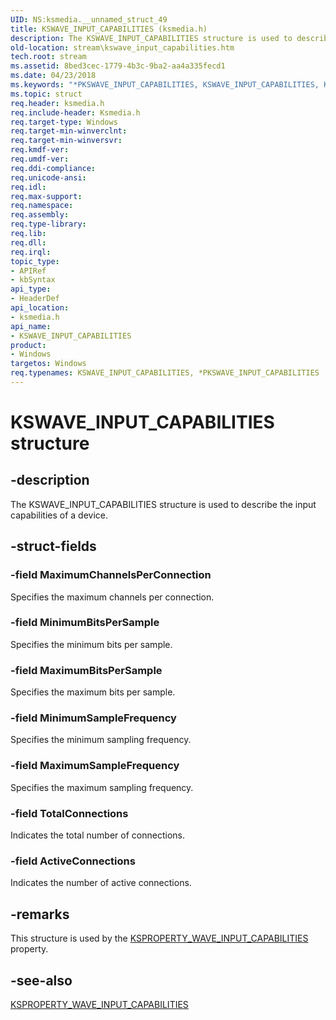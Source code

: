 ```yaml
---
UID: NS:ksmedia.__unnamed_struct_49
title: KSWAVE_INPUT_CAPABILITIES (ksmedia.h)
description: The KSWAVE_INPUT_CAPABILITIES structure is used to describe the input capabilities of a device.
old-location: stream\kswave_input_capabilities.htm
tech.root: stream
ms.assetid: 8bed3cec-1779-4b3c-9ba2-aa4a335fecd1
ms.date: 04/23/2018
ms.keywords: "*PKSWAVE_INPUT_CAPABILITIES, KSWAVE_INPUT_CAPABILITIES, KSWAVE_INPUT_CAPABILITIES structure [Streaming Media Devices], PKSWAVE_INPUT_CAPABILITIES, PKSWAVE_INPUT_CAPABILITIES structure pointer [Streaming Media Devices], dvdref_cc35df03-82e2-4b12-a08f-26aa0fde1279.xml, ksmedia/KSWAVE_INPUT_CAPABILITIES, ksmedia/PKSWAVE_INPUT_CAPABILITIES, stream.kswave_input_capabilities"
ms.topic: struct
req.header: ksmedia.h
req.include-header: Ksmedia.h
req.target-type: Windows
req.target-min-winverclnt: 
req.target-min-winversvr: 
req.kmdf-ver: 
req.umdf-ver: 
req.ddi-compliance: 
req.unicode-ansi: 
req.idl: 
req.max-support: 
req.namespace: 
req.assembly: 
req.type-library: 
req.lib: 
req.dll: 
req.irql: 
topic_type:
- APIRef
- kbSyntax
api_type:
- HeaderDef
api_location:
- ksmedia.h
api_name:
- KSWAVE_INPUT_CAPABILITIES
product:
- Windows
targetos: Windows
req.typenames: KSWAVE_INPUT_CAPABILITIES, *PKSWAVE_INPUT_CAPABILITIES
---
```


# KSWAVE_INPUT_CAPABILITIES structure


## -description


The KSWAVE_INPUT_CAPABILITIES structure is used to describe the input capabilities of a device.


## -struct-fields




### -field MaximumChannelsPerConnection

Specifies the maximum channels per connection.


### -field MinimumBitsPerSample

Specifies the minimum bits per sample.


### -field MaximumBitsPerSample

Specifies the maximum bits per sample.


### -field MinimumSampleFrequency

Specifies the minimum sampling frequency.


### -field MaximumSampleFrequency

Specifies the maximum sampling frequency.


### -field TotalConnections

Indicates the total number of connections.


### -field ActiveConnections

Indicates the number of active connections.


## -remarks



This structure is used by the <a href="https://msdn.microsoft.com/library/windows/hardware/ff566521">KSPROPERTY_WAVE_INPUT_CAPABILITIES</a> property.




## -see-also




<a href="https://msdn.microsoft.com/library/windows/hardware/ff566521">KSPROPERTY_WAVE_INPUT_CAPABILITIES</a>
 

 

